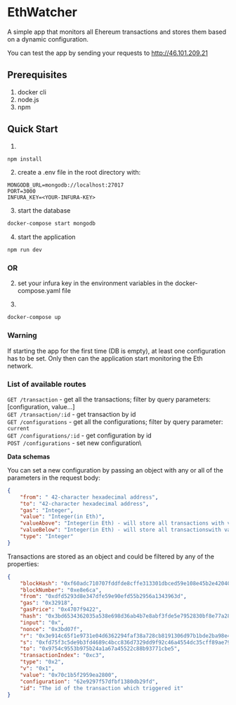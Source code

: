 # EthWatcher

A simple app that monitors all Ehereum transactions and stores them based on a dynamic configuration. 

You can test the app by sending your requests to http://46.101.209.21

## Prerequisites
1. docker cli
3. node.js
4. npm

## Quick Start
1. 
```bash
npm install
```
2. create a .env file in the root directory with: 

```
MONGODB_URL=mongodb://localhost:27017
PORT=3000
INFURA_KEY=<YOUR-INFURA-KEY>
```
3. start the database
```bash
docker-compose start mongodb
```
4. start the application
```bash
npm run dev
```
### OR


2.  set your infura key in the environment variables in the docker-compose.yaml file

3.
```bash
docker-compose up
```

### Warning

If starting the app for the first time (DB is empty), at least one configuration has to be set. Only then can the application start monitoring the Eth network.



### List of available routes 
`GET /transaction` - get all the transactions; filter by query parameters: [configuration, value...]\
`GET /transaction/:id` - get transaction by id\
`GET /configurations` - get all the configurations; filter by query parameter: `current`\
`GET /configurations/:id` - get configuration by id\
`POST /configurations` - set new configuration\

**Data schemas**

You can set a new configuration by passing an object with any or all of the parameters in the request body:

```JSON
{
    "from": " 42-character hexadecimal address",
    "to": "42-character hexadecimal address",
    "gas": "Integer",
    "value": "Integer(in Eth)",
    "valueAbove": "Integer(in Eth) - will store all transactions with value above this",
    "valueBelow": "Integer(in Eth) - will store all transactionswith value below this",
    "type": "Integer"
}
```

Transactions are stored as an object and could be filtered by any of the properties:

```JSON
{
    "blockHash": "0xf60adc710707fddfde8cffe313301dbced59e108e45b2e4204086ff208b8ae4d",
    "blockNumber": "0xe8e6ca",
    "from": "0xdfd5293d8e347dfe59e90efd55b2956a1343963d",
    "gas": "0x32918",
    "gasPrice": "0x4707f9422",
    "hash": "0x3bd6534362035a538e698d36ab4b7e8abf3fde5e7952830bf8e77a2861926fa7",
    "input": "0x",
    "nonce": "0x3bd07f",
    "r": "0x3e914c65f1e9731e04d6362294faf38a728cb8191306d97b1bde2ba98e4637db",
    "s": "0xfd75f3c5de9b3fd4689c4bcc836d7329dd9f92c46a4554dc35cff89ae79ce36",
    "to": "0x9754c9553b975b24a1a67a45522c88b93771cbe5",
    "transactionIndex": "0xc3",
    "type": "0x2",
    "v": "0x1",
    "value": "0x70c1b5f2959ea2800",
    "configuration": "62e9297f57dfbf1380db29fd",
    "id": "The id of the transaction which triggered it"
}
```



